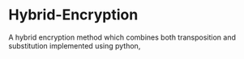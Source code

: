 # Hybrid-Encryption

A hybrid encryption method which combines both transposition and substitution implemented using python,

